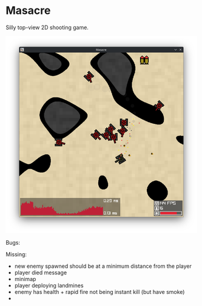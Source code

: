 # Masacre

Silly top-view 2D shooting game.

![Screenshot](./misc/screenshot.png)

Bugs:

Missing:

- new enemy spawned should be at a minimum distance from the player
- player died message
- minimap
- player deploying landmines
- enemy has health + rapid fire not being instant kill (but have smoke)
- 